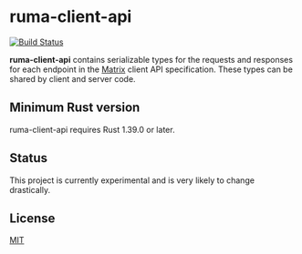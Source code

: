 # ruma-client-api

[![Build Status](https://travis-ci.org/ruma/ruma-client-api.svg?branch=master)](https://travis-ci.org/ruma/ruma-client-api)

**ruma-client-api** contains serializable types for the requests and responses for each endpoint in the [Matrix](https://matrix.org/) client API specification.
These types can be shared by client and server code.

## Minimum Rust version

ruma-client-api requires Rust 1.39.0 or later.

## Status

This project is currently experimental and is very likely to change drastically.

## License

[MIT](http://opensource.org/licenses/MIT)
